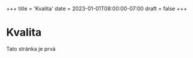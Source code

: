 +++
title = 'Kvalita'
date = 2023-01-01T08:00:00-07:00
draft = false
+++

# Kvalita

Tato stránka je prvá
